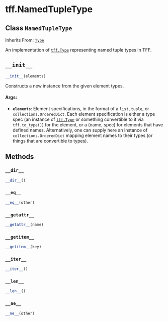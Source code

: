 <div itemscope itemtype="http://developers.google.com/ReferenceObject">
<meta itemprop="name" content="tff.NamedTupleType" />
<meta itemprop="path" content="Stable" />
<meta itemprop="property" content="__dir__"/>
<meta itemprop="property" content="__eq__"/>
<meta itemprop="property" content="__getattr__"/>
<meta itemprop="property" content="__getitem__"/>
<meta itemprop="property" content="__init__"/>
<meta itemprop="property" content="__iter__"/>
<meta itemprop="property" content="__len__"/>
<meta itemprop="property" content="__ne__"/>
</div>

# tff.NamedTupleType

## Class `NamedTupleType`

Inherits From: [`Type`](../tff/Type.md)

An implementation of <a href="../tff/Type.md"><code>tff.Type</code></a>
representing named tuple types in TFF.

<h2 id="__init__"><code>__init__</code></h2>

``` python
__init__(elements)
```

Constructs a new instance from the given element types.

#### Args:

*   <b>`elements`</b>: Element specifications, in the format of a `list`,
    `tuple`, or `collections.OrderedDict`. Each element specification is either
    a type spec (an instance of
    <a href="../tff/Type.md"><code>tff.Type</code></a> or something convertible
    to it via `tff.to_type()`) for the element, or a (name, spec) for elements
    that have defined names. Alternatively, one can supply here an instance of
    `collections.OrderedDict` mapping element names to their types (or things
    that are convertible to types).

## Methods

<h3 id="__dir__"><code>__dir__</code></h3>

``` python
__dir__()
```

<h3 id="__eq__"><code>__eq__</code></h3>

``` python
__eq__(other)
```



<h3 id="__getattr__"><code>__getattr__</code></h3>

``` python
__getattr__(name)
```



<h3 id="__getitem__"><code>__getitem__</code></h3>

``` python
__getitem__(key)
```



<h3 id="__iter__"><code>__iter__</code></h3>

``` python
__iter__()
```



<h3 id="__len__"><code>__len__</code></h3>

``` python
__len__()
```



<h3 id="__ne__"><code>__ne__</code></h3>

``` python
__ne__(other)
```
